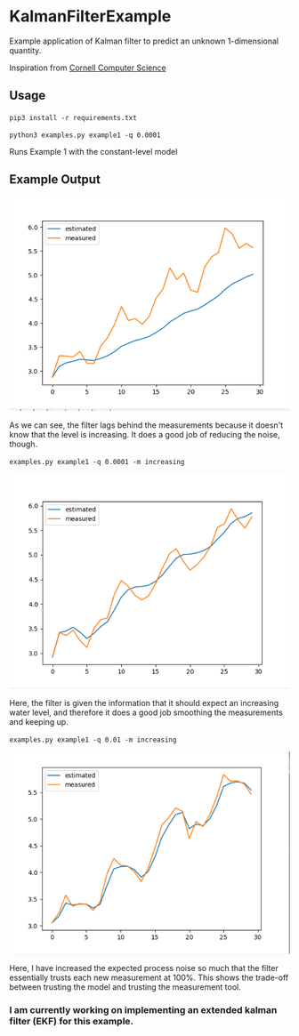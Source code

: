 # KalmanFilterExample
Example application of Kalman filter to predict an unknown 1-dimensional quantity.

Inspiration from [Cornell Computer Science](https://www.cs.cornell.edu/courses/cs4758/2012sp/materials/MI63slides.pdf)

## Usage

`pip3 install -r requirements.txt`

`python3 examples.py example1 -q 0.0001`

Runs Example 1 with the constant-level model

## Example Output

![Constant Level](/images/constant_model.png)

As we can see, the filter lags behind the measurements because it doesn't know that the level is increasing. It does a good job of reducing the noise, though.

`examples.py example1 -q 0.0001 -m increasing`

![Increasing Level](/images/increasing_model.png)

Here, the filter is given the information that it should expect an increasing water level, and therefore it does a good job smoothing the measurements and keeping up.

`examples.py example1 -q 0.01 -m increasing`

![High Process Noise](/images/high_process_noise.png)

Here, I have increased the expected process noise so much that the filter essentially trusts each new measurement at 100%. This shows the trade-off between trusting the model and trusting the measurement tool.

### I am currently working on implementing an extended kalman filter (EKF) for this example.